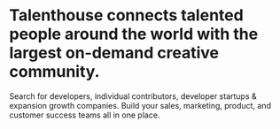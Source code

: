 # Talenthouse connects talented people around the world with the largest on-demand creative community. 
Search for developers, individual contributors, developer startups & expansion growth companies. 
Build your sales, marketing, product, and customer success teams all in one place.
